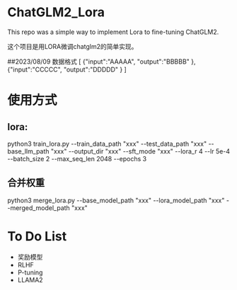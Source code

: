 # ChatGLM2_Lora

This repo was  a simple  way to implement Lora to fine-tuning ChatGLM2.

这个项目是用LORA微调chatglm2的简单实现。

##2023/08/09
数据格式
[
 {"input":"AAAAA", "output":"BBBBB" },
 {"input":"CCCCC", "output":"DDDDD" } 
]

# 使用方式
## lora:
  python3 train_lora.py 
--train_data_path  "xxx"
--test_data_path   "xxx"
--base_llm_path  "xxx"
--output_dir "xxx"
--sft_mode "xxx"
--lora_r   4
--lr  5e-4
--batch_size 2
--max_seq_len 2048
--epochs 3
## 合并权重
python3 merge_lora.py 
--base_model_path  "xxx"
--lora_model_path "xxx"
--merged_model_path "xxx"

# To Do List

- 奖励模型
- RLHF
- P-tuning
- LLAMA2
   



